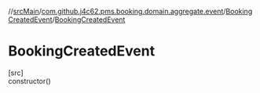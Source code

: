 //[srcMain](../../../index.md)/[com.github.j4c62.pms.booking.domain.aggregate.event](../index.md)/[BookingCreatedEvent](index.md)/[BookingCreatedEvent](-booking-created-event.md)

# BookingCreatedEvent

[src]\
constructor()